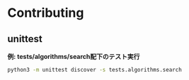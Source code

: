# Contributing

## unittest

**例: tests/algorithms/search配下のテスト実行**
```sh
python3 -m unittest discover -s tests.algorithms.search
```
